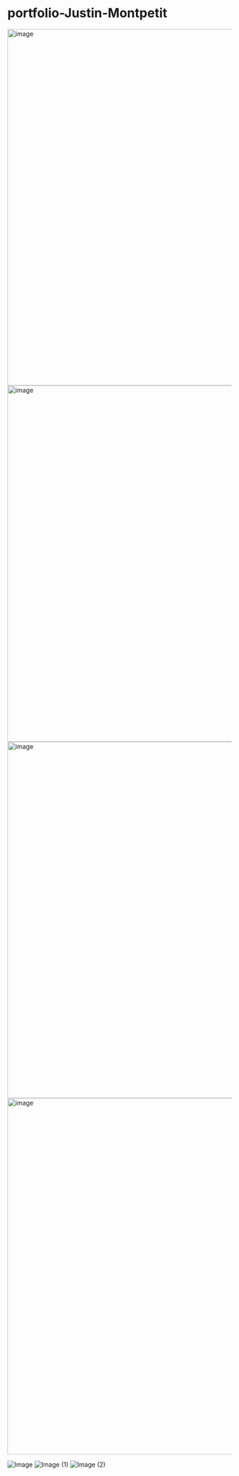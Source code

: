 # portfolio-Justin-Montpetit

<img width="600" height="800" alt="image" src="https://github.com/user-attachments/assets/4be68b7d-a033-4251-a6aa-86f35b4f8ead" />
<img width="600" height="800" alt="image" src="https://github.com/user-attachments/assets/389472f2-d24b-4e14-898a-632ea109cb35" />
<img width="600" height="800" alt="image" src="https://github.com/user-attachments/assets/939da3ee-ac13-482b-a49e-16b0f0bec34f" />
<img width="600" height="800" alt="image" src="https://github.com/user-attachments/assets/b31c3e9c-a71f-4245-bc1b-c5ece568a111" />

![Image](https://github.com/user-attachments/assets/389472f2-d24b-4e14-898a-632ea109cb35)
![Image (1)](https://github.com/user-attachments/assets/939da3ee-ac13-482b-a49e-16b0f0bec34f)
![Image (2)](https://github.com/user-attachments/assets/b31c3e9c-a71f-4245-bc1b-c5ece568a111)
